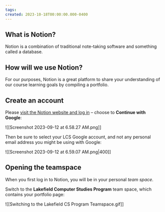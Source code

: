 ```yaml
---
tags:
created: 2023-10-18T00:00:00.000-0400
---
```

## What is Notion?
 
Notion is a combination of traditional note-taking software and something called a database.

## How will we use Notion?

For our purposes, Notion is a great platform to share your understanding of our course learning goals by compiling a portfolio.

## Create an account

Please [visit the Notion website and log in](https://www.notion.so/login) – choose to **Continue with Google**:

![[Screenshot 2023-09-12 at 6.58.27 AM.png]]

Then be sure to select your LCS Google account, and not any personal email address you might be using with Google:

![[Screenshot 2023-09-12 at 6.59.07 AM.png|400]]

## Opening the teamspace

When you first log in to Notion, you will be in your personal *team space*.

Switch to the **Lakefield Computer Studies Program** team space, which contains your portfolio page:

![[Switching to the Lakefield CS Program Teamspace.gif]]